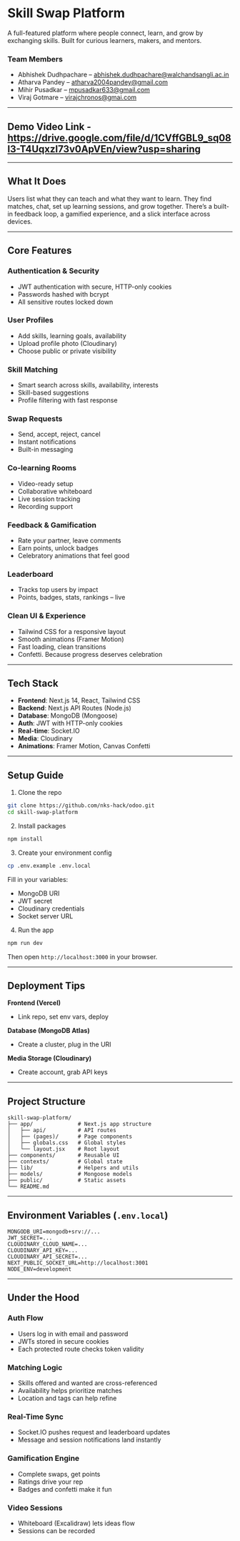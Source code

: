 # Skill Swap Platform

A full-featured platform where people connect, learn, and grow by exchanging skills. Built for curious learners, makers, and mentors.

### Team Members

* Abhishek Dudhpachare – [abhishek.dudhpachare@walchandsangli.ac.in](mailto:abhishek.dudhpachare@walchandsangli.ac.in)
* Atharva Pandey – [atharva2004pandey@gmail.com](mailto:atharva2004pandey@gmail.com)
* Mihir Pusadkar – [mpusadkar633@gmail.com](mailto:mpusadkar633@gmail.com)
* Viraj Gotmare – [virajchronos@gmai.com](mailto:virajchronos@gmai.com)

---
## Demo Video Link - https://drive.google.com/file/d/1CVffGBL9_sq08l3-T4UqxzI73v0ApVEn/view?usp=sharing
---
## What It Does

Users list what they can teach and what they want to learn. They find matches, chat, set up learning sessions, and grow together. There’s a built-in feedback loop, a gamified experience, and a slick interface across devices.

---

## Core Features

### Authentication & Security

* JWT authentication with secure, HTTP-only cookies
* Passwords hashed with bcrypt
* All sensitive routes locked down

### User Profiles

* Add skills, learning goals, availability
* Upload profile photo (Cloudinary)
* Choose public or private visibility

### Skill Matching

* Smart search across skills, availability, interests
* Skill-based suggestions
* Profile filtering with fast response

### Swap Requests

* Send, accept, reject, cancel
* Instant notifications
* Built-in messaging

### Co-learning Rooms

* Video-ready setup
* Collaborative whiteboard
* Live session tracking
* Recording support

### Feedback & Gamification

* Rate your partner, leave comments
* Earn points, unlock badges
* Celebratory animations that feel good

### Leaderboard

* Tracks top users by impact
* Points, badges, stats, rankings – live

### Clean UI & Experience

* Tailwind CSS for a responsive layout
* Smooth animations (Framer Motion)
* Fast loading, clean transitions
* Confetti. Because progress deserves celebration

---

## Tech Stack

* **Frontend**: Next.js 14, React, Tailwind CSS
* **Backend**: Next.js API Routes (Node.js)
* **Database**: MongoDB (Mongoose)
* **Auth**: JWT with HTTP-only cookies
* **Real-time**: Socket.IO
* **Media**: Cloudinary
* **Animations**: Framer Motion, Canvas Confetti

---

## Setup Guide

1. Clone the repo

```bash
git clone https://github.com/nks-hack/odoo.git
cd skill-swap-platform
```

2. Install packages

```bash
npm install
```

3. Create your environment config

```bash
cp .env.example .env.local
```

Fill in your variables:

* MongoDB URI
* JWT secret
* Cloudinary credentials
* Socket server URL

4. Run the app

```bash
npm run dev
```

Then open `http://localhost:3000` in your browser.

---

## Deployment Tips

**Frontend (Vercel)**

* Link repo, set env vars, deploy

**Database (MongoDB Atlas)**

* Create a cluster, plug in the URI

**Media Storage (Cloudinary)**

* Create account, grab API keys

---

## Project Structure

```
skill-swap-platform/
├── app/              # Next.js app structure
│   ├── api/          # API routes
│   ├── (pages)/      # Page components
│   ├── globals.css   # Global styles
│   └── layout.jsx    # Root layout
├── components/       # Reusable UI
├── contexts/         # Global state
├── lib/              # Helpers and utils
├── models/           # Mongoose models
├── public/           # Static assets
└── README.md
```

---

## Environment Variables (`.env.local`)

```
MONGODB_URI=mongodb+srv://...
JWT_SECRET=...
CLOUDINARY_CLOUD_NAME=...
CLOUDINARY_API_KEY=...
CLOUDINARY_API_SECRET=...
NEXT_PUBLIC_SOCKET_URL=http://localhost:3001
NODE_ENV=development
```

---

## Under the Hood

### Auth Flow

* Users log in with email and password
* JWTs stored in secure cookies
* Each protected route checks token validity

### Matching Logic

* Skills offered and wanted are cross-referenced
* Availability helps prioritize matches
* Location and tags can help refine

### Real-Time Sync

* Socket.IO pushes request and leaderboard updates
* Message and session notifications land instantly

### Gamification Engine

* Complete swaps, get points
* Ratings drive your rep
* Badges and confetti make it fun

### Video Sessions

* Whiteboard (Excalidraw) lets ideas flow
* Sessions can be recorded


